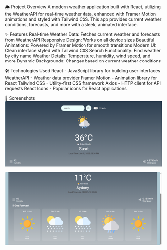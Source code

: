🌦️ Project Overview
A modern weather application built with React, utilizing the WeatherAPI for real-time weather data, enhanced with Framer Motion animations and styled with Tailwind CSS. This app provides current weather conditions, forecasts, and more with a sleek, animated interface.

✨ Features
Real-time Weather Data: Fetches current weather and forecasts from WeatherAPI
Responsive Design: Works on all device sizes
Beautiful Animations: Powered by Framer Motion for smooth transitions
Modern UI: Clean interface styled with Tailwind CSS
Search Functionality: Find weather by city name
Weather Details: Temperature, humidity, wind speed, and more
Dynamic Backgrounds: Changes based on current weather conditions

🛠️ Technologies Used
React - JavaScript library for building user interfaces
WeatherAPI - Weather data provider
Framer Motion - Animation library for React
Tailwind CSS - Utility-first CSS framework
Axios - HTTP client for API requests
React Icons - Popular icons for React applications

📸 Screenshots
![App screenshot](https://github.com/metu2834/weather-app/blob/cfb96afc37996f43e70c19e7bf76e244b403d221/Weather1.png)

![App Screenshot](https://github.com/metu2834/weather-app/blob/e10d09846b5f99d9169ad97e1c21d507dcd2b7dd/weather3.png)
